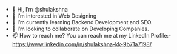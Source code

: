- 👋 Hi, I’m @shulakshna
- 👀 I’m interested in Web Designing
- 🌱 I’m currently learning Backend Development and SEO.
- 💞️ I’m looking to collaborate on Developing Companies.
- 📫 How to reach me? You can reach me at my LinkedIn Profile:- https://www.linkedin.com/in/shulakshna-kk-9b71a7198/

<!---
shulakshna/shulakshna is a ✨ special ✨ repository because its `README.md` (this file) appears on your GitHub profile.
You can click the Preview link to take a look at your changes.
--->
